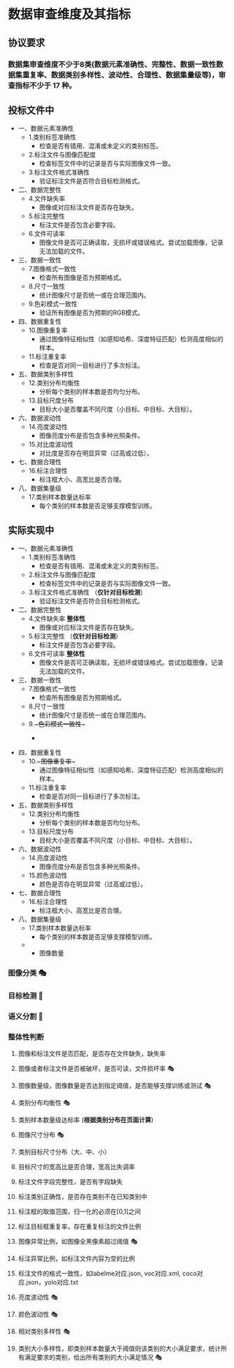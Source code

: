 # 数据审查维度及其指标
## 协议要求
### 数据集审查维度不少于8类(数据元素准确性、完整性、数据一致性数据集重复率、数据类别多样性、波动性、合理性、数据集量级等)，审查指标不少于 17 种。

## 投标文件中
- 一、数据元素准确性
    - 1.类别标签准确性 
        - 检查是否有错用、混淆或未定义的类别标签。
    - 2.标注文件与图像匹配度
        - 检查标签文件中的记录是否与实际图像文件一致。
    - 3.标注文件格式准确性
        - 验证标注文件是否符合目标检测格式。
- 二、数据完整性
    - 4.文件缺失率
        - 图像或对应标注文件是否存在缺失。
    - 5.标注完整性
        - 标注文件是否包含必要字段。
    - 6.文件可读率
        - 图像文件是否可正确读取，无损坏或错误格式。尝试加载图像，记录无法加载的文件。
- 三、数据一致性
    - 7.图像格式一致性
        - 检查所有图像是否为预期格式。
    - 8.尺寸一致性
        - 统计图像尺寸是否统一或在合理范围内。
    - 9.色彩模式一致性
        - 验证所有图像是否为预期的RGB模式。
- 四、数据重复性
    - 10.图像重复率
        - 通过图像特征相似性（如感知哈希、深度特征匹配）检测高度相似的样本。
    - 11.标注重复率
        - 检查是否对同一目标进行了多次标注。
- 五、数据类别多样性
    - 12.类别分布均衡性
        - 分析每个类别的样本数是否均匀分布。
    - 13.目标尺度分布
        - 目标大小是否覆盖不同尺度（小目标、中目标、大目标）。
- 六、数据波动性
    - 14.亮度波动性
        - 图像亮度分布是否包含多种光照条件。
    - 15.对比度波动性
        - 对比度是否存在明显异常（过高或过低）。
- 七、数据合理性
    - 16.标注合理性
        - 标注框大小、高宽比是否合理。
- 八、数据集量级
    - 17.类别样本数量达标率
        - 每个类别的样本数是否足够支撑模型训练。



## 实际实现中
- 一、数据元素准确性
    - 1.类别标签准确性 
        - 检查是否有错用、混淆或未定义的类别标签。
    - 2.标注文件与图像匹配度
        - 检查标签文件中的记录是否与实际图像文件一致。
    - 3.标注文件格式准确性 （**仅针对目标检测**）
        - 验证标注文件是否符合目标检测格式。
- 二、数据完整性
    - 4.文件缺失率 **整体性**
        - 图像或对应标注文件是否存在缺失。
    - 5.标注完整性 （**仅针对目标检测**）
        - 标注文件是否包含必要字段。
    - 6.文件可读率 **整体性**
        - 图像文件是否可正确读取，无损坏或错误格式。尝试加载图像，记录无法加载的文件。
- 三、数据一致性
    - 7.图像格式一致性
        - 检查所有图像是否为预期格式。
    - 8.尺寸一致性
        - 统计图像尺寸是否统一或在合理范围内。
    - 9.~~~色彩模式一致性~~~
        - ~~~验证所有图像是否为预期的RGB模式。~~~
- 四、数据重复性
    - 10.~~~图像重复率~~~
        - 通过图像特征相似性（如感知哈希、深度特征匹配）检测高度相似的样本。
    - 11.标注重复率
        - 检查是否对同一目标进行了多次标注。
- 五、数据类别多样性
    - 12.类别分布均衡性
        - 分析每个类别的样本数是否均匀分布。
    - 13.目标尺度分布
        - 目标大小是否覆盖不同尺度（小目标、中目标、大目标）。
- 六、数据波动性
    - 14.亮度波动性
        - 图像亮度分布是否包含多种光照条件。
    - 15.颜色波动性
        - 颜色是否存在明显异常（过高或过低）。
- 七、数据合理性
    - 16.标注合理性
        - 标注框大小、高宽比是否合理。
- 八、数据集量级
    - 17.类别样本数量达标率
        - 每个类别的样本数是否足够支撑模型训练。
    - * 图像数量

<!-- :dolls: :flags:  :rainbow: -->
### 图像分类 :performing_arts: 
### 目标检测 :dart:
### 语义分割 :sunrise:

### 整体性判断
1. 图像和标注文件是否匹配，是否存在文件缺失，缺失率 
2. 图像或者标注文件是否被破坏，是否可读，文件损坏率 :performing_arts:

3. 图像数量级，图像数量是否达到指定阈值，是否能够支撑训练或测试 :performing_arts:
4. 类别分布均衡性 :performing_arts:
5. 类别样本数量级达标率 (**根据类别分布在页面计算**)

6. 图像尺寸分布 :performing_arts:
7. 类别目标尺寸分布（大、中、小）
8. 目标尺寸的宽高比是否合理，宽高比失调率

9. 标注文件字段完整性，是否有字段缺失
10. 标注类别正确性，是否存在类别不在已知类别中
12. 标注框的取值范围，归一化的必须在[0,1]之间

11. 标注目标框重复率，存在重复标注的文件比例

12. 图像异常比例，如图像全黑像素超过阈值  :performing_arts:
13. 标注异常比例，如标注文件内容为空的比例

14. 标注文件的格式一致性，如labelme对应.json, voc对应.xml, coco对应.json，yolo对应.txt

15. 亮度波动性 :performing_arts:
16. 颜色波动性 :performing_arts:

17. 相对类别多样性  :performing_arts:
18. 类别大小多样性，即类别样本数量大于阈值则该类别的大小满足要求，统计所有满足要求的类别，给出所有类别的大小满足情况  :performing_arts:

